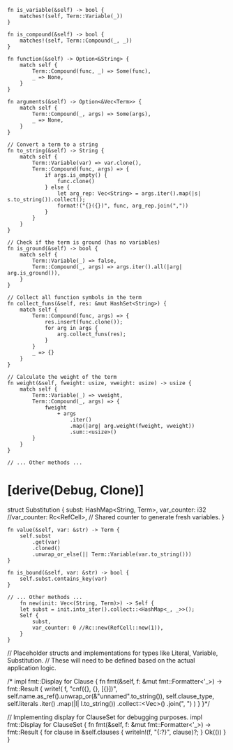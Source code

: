    fn is_variable(&self) -> bool {
        matches!(self, Term::Variable(_))
    }

    fn is_compound(&self) -> bool {
        matches!(self, Term::Compound(_, _))
    }

    fn function(&self) -> Option<&String> {
        match self {
            Term::Compound(func, _) => Some(func),
            _ => None,
        }
    }

    fn arguments(&self) -> Option<&Vec<Term>> {
        match self {
            Term::Compound(_, args) => Some(args),
            _ => None,
        }
    }

    // Convert a term to a string
    fn to_string(&self) -> String {
        match self {
            Term::Variable(var) => var.clone(),
            Term::Compound(func, args) => {
                if args.is_empty() {
                    func.clone()
                } else {
                    let arg_rep: Vec<String> = args.iter().map(|s| s.to_string()).collect();
                    format!("{}({})", func, arg_rep.join(","))
                }
            }
        }
    }

    // Check if the term is ground (has no variables)
    fn is_ground(&self) -> bool {
        match self {
            Term::Variable(_) => false,
            Term::Compound(_, args) => args.iter().all(|arg| arg.is_ground()),
        }
    }
    
    // Collect all function symbols in the term
    fn collect_funs(&self, res: &mut HashSet<String>) {
        match self {
            Term::Compound(func, args) => {
                res.insert(func.clone());
                for arg in args {
                    arg.collect_funs(res);
                }
            }
            _ => {}
        }
    }

    // Calculate the weight of the term
    fn weight(&self, fweight: usize, vweight: usize) -> usize {
        match self {
            Term::Variable(_) => vweight,
            Term::Compound(_, args) => {
                fweight
                    + args
                        .iter()
                        .map(|arg| arg.weight(fweight, vweight))
                        .sum::<usize>()
            }
        }
    }

    // ... Other methods ...

# [derive(Debug, Clone)]

struct Substitution {
    subst: HashMap<String, Term>,
    var_counter: i32
    //var_counter: Rc<RefCell<i32>>, // Shared counter to generate fresh variables.
}

    fn value(&self, var: &str) -> Term {
        self.subst
            .get(var)
            .cloned()
            .unwrap_or_else(|| Term::Variable(var.to_string()))
    }

    fn is_bound(&self, var: &str) -> bool {
        self.subst.contains_key(var)
    }

    // ... Other methods ...
        fn new(init: Vec<(String, Term)>) -> Self {
        let subst = init.into_iter().collect::<HashMap<_, _>>();
        Self {
            subst,
            var_counter: 0 //Rc::new(RefCell::new(1)),
        }
    }

// Placeholder structs and implementations for types like Literal, Variable, Substitution.
// These will need to be defined based on the actual application logic.

/*
impl fmt::Display for Clause {
    fn fmt(&self, f: &mut fmt::Formatter<'_>) -> fmt::Result {
        write!(
            f,
            "cnf({}, {}, [{}])",
            self.name.as_ref().unwrap_or(&"unnamed".to_string()),
            self.clause_type,
            self.literals
                .iter()
                .map(|l| l.to_string())
                .collect::<Vec<String>>()
                .join(", ")
        )
    }
}*/

// Implementing display for ClauseSet for debugging purposes.
impl fmt::Display for ClauseSet {
    fn fmt(&self, f: &mut fmt::Formatter<'_>) -> fmt::Result {
        for clause in &self.clauses {
            writeln!(f, "{:?}", clause)?;
        }
        Ok(())
    }
}

